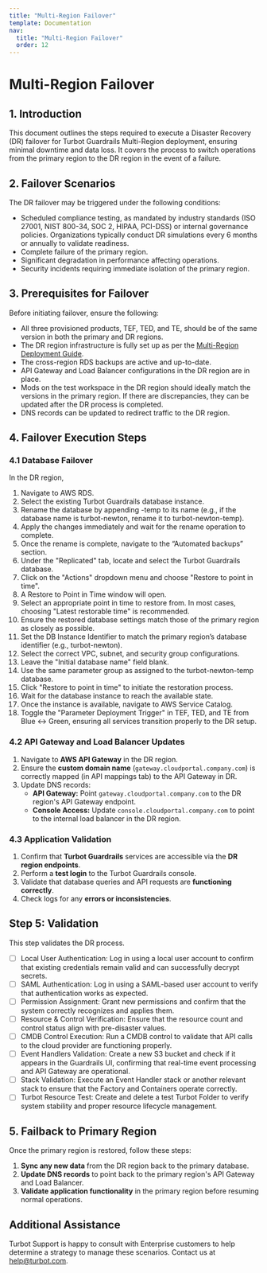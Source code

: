 ```yaml
---
title: "Multi-Region Failover"
template: Documentation
nav:
  title: "Multi-Region Failover"
  order: 12
---
```


# Multi-Region Failover

## 1. Introduction

This document outlines the steps required to execute a Disaster Recovery (DR) failover for Turbot Guardrails Multi-Region deployment, ensuring minimal downtime and data loss. It covers the process to switch operations from the primary region to the DR region in the event of a failure.

## **2. Failover Scenarios**

The DR failover may be triggered under the following conditions:

- Scheduled compliance testing, as mandated by industry standards (ISO 27001, NIST 800-34, SOC 2, HIPAA, PCI-DSS) or internal governance policies. Organizations typically conduct DR simulations every 6 months or annually to validate readiness.
- Complete failure of the primary region.
- Significant degradation in performance affecting operations.
- Security incidents requiring immediate isolation of the primary region.

## **3. Prerequisites for Failover**

Before initiating failover, ensure the following:

- All three provisioned products, TEF, TED, and TE, should be of the same version in both the primary and DR regions.
- The DR region infrastructure is fully set up as per the [Multi-Region Deployment Guide](guides/hosting-guardrails/disaster-recovery/multi-region-deployment).
- The cross-region RDS backups are active and up-to-date.
- API Gateway and Load Balancer configurations in the DR region are in place.
- Mods on the test workspace in the DR region should ideally match the versions in the primary region. If there are discrepancies, they can be updated after the DR process is completed.
- DNS records can be updated to redirect traffic to the DR region.

## **4. Failover Execution Steps**

### **4.1 Database Failover**

In the DR region,

1. Navigate to AWS RDS.
2. Select the existing Turbot Guardrails database instance.
3. Rename the database by appending -temp to its name (e.g., if the database name is turbot-newton, rename it to turbot-newton-temp).
4. Apply the changes immediately and wait for the rename operation to complete.
5. Once the rename is complete, navigate to the “Automated backups” section.
6. Under the "Replicated" tab, locate and select the Turbot Guardrails database.
7. Click on the "Actions" dropdown menu and choose "Restore to point in time".
8. A Restore to Point in Time window will open.
9. Select an appropriate point in time to restore from. In most cases, choosing "Latest restorable time" is recommended.
10. Ensure the restored database settings match those of the primary region as closely as possible.
11. Set the DB Instance Identifier to match the primary region’s database identifier (e.g., turbot-newton).
12. Select the correct VPC, subnet, and security group configurations.
13. Leave the "Initial database name" field blank.
14. Use the same parameter group as assigned to the turbot-newton-temp database.
15. Click "Restore to point in time" to initiate the restoration process.
16. Wait for the database instance to reach the available state.
17. Once the instance is available, navigate to AWS Service Catalog.
18. Toggle the "Parameter Deployment Trigger" in TEF, TED, and TE from Blue <-> Green, ensuring all services transition properly to the DR setup.

### **4.2 API Gateway and Load Balancer Updates**

1. Navigate to **AWS API Gateway** in the DR region.
2. Ensure the **custom domain name** (`gateway.cloudportal.company.com`) is correctly mapped (in API mappings tab) to the API Gateway in DR.
3. Update DNS records:
   - **API Gateway:** Point `gateway.cloudportal.company.com` to the DR region's API Gateway endpoint.
   - **Console Access:** Update `console.cloudportal.company.com` to point to the internal load balancer in the DR region.

### **4.3 Application Validation**

1. Confirm that **Turbot Guardrails** services are accessible via the **DR region endpoints**.
2. Perform a **test login** to the Turbot Guardrails console.
3. Validate that database queries and API requests are **functioning correctly**.
4. Check logs for any **errors or inconsistencies**.

## Step 5: Validation

This step validates the DR process.

- [ ] Local User Authentication: Log in using a local user account to confirm that existing credentials remain valid and can successfully decrypt secrets.
- [ ] SAML Authentication: Log in using a SAML-based user account to verify that authentication works as expected.
- [ ] Permission Assignment: Grant new permissions and confirm that the system correctly recognizes and applies them.
- [ ] Resource & Control Verification: Ensure that the resource count and control status align with pre-disaster values.
- [ ] CMDB Control Execution: Run a CMDB control to validate that API calls to the cloud provider are functioning properly.
- [ ] Event Handlers Validation: Create a new S3 bucket and check if it appears in the Guardrails UI, confirming that real-time event processing and API Gateway are operational.
- [ ] Stack Validation: Execute an Event Handler stack or another relevant stack to ensure that the Factory and Containers operate correctly.
- [ ] Turbot Resource Test: Create and delete a test Turbot Folder to verify system stability and proper resource lifecycle management.

## **5. Failback to Primary Region**

Once the primary region is restored, follow these steps:

1. **Sync any new data** from the DR region back to the primary database.
2. **Update DNS records** to point back to the primary region's API Gateway and Load Balancer.
3. **Validate application functionality** in the primary region before resuming normal operations.

## Additional Assistance

Turbot Support is happy to consult with Enterprise customers to help determine a strategy to manage these scenarios. Contact us at [help@turbot.com](mailto:help@turbot.com).
